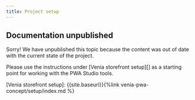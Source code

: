 ```yaml
---
title: Project setup
---
```


## Documentation unpublished

Sorry!
We have unpublished this topic because the content was out of date with the current state of the project.

Please use the instructions under [Venia storefront setup][] as a starting point for working with the PWA Studio tools.

[Venia storefront setup]: {{site.baseurl}}{%link venia-pwa-concept/setup/index.md %}
